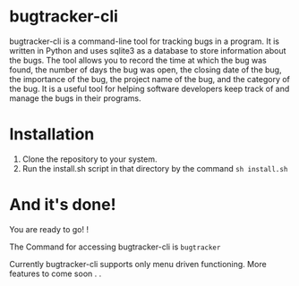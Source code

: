 # bugtracker-cli

bugtracker-cli is a command-line tool for tracking bugs in a program. It is written in Python and uses sqlite3 as a database to store information about the bugs. The tool allows you to record the time at which the bug was found, the number of days the bug was open, the closing date of the bug, the importance of the bug, the project name of the bug, and the category of the bug. It is a useful tool for helping software developers keep track of and manage the bugs in their programs.


# Installation 

1. Clone the repository to your system.
2. Run the install.sh script in that directory by the command ```sh install.sh```

# And it's done!

You are ready to go! !

The Command for accessing bugtracker-cli is ```bugtracker```

Currently bugtracker-cli supports only menu driven functioning. More features to come soon . .
